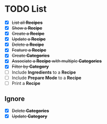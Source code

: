 # TODO List

- [x] ~~List all **Recipes**~~
- [x] ~~Show a **Recipe**~~
- [x] ~~Create a **Recipe**~~
- [x] ~~Update a **Recipe**~~
- [x] ~~Delete a **Recipe**~~
- [x] ~~Feature a **Recipe**~~
- [x] ~~Create **Categories**~~
- [x] ~~Associate a **Recipe** with multiple **Categories**~~
- [x] ~~Filter by **Category**~~
- [ ] Include **Ingredients** to a **Recipe**
- [ ] Include **Prepare Mode** to a **Recipe**
- [ ] Print a **Recipe**

## Ignore

- [x] ~~Delete **Categories**~~
- [x] ~~Update **Category**~~

